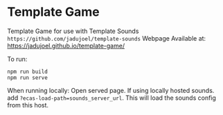# Template Game
Template Game for use with Template Sounds `https://github.com/jadujoel/template-sounds`
Webpage Available at: https://jadujoel.github.io/template-game/

To run:
```
npm run build
npm run serve
```

When running locally:
Open served page.
If using locally hosted sounds.
add `?ecas-load-path=sounds_server_url`.
This will load the sounds config from this host.
